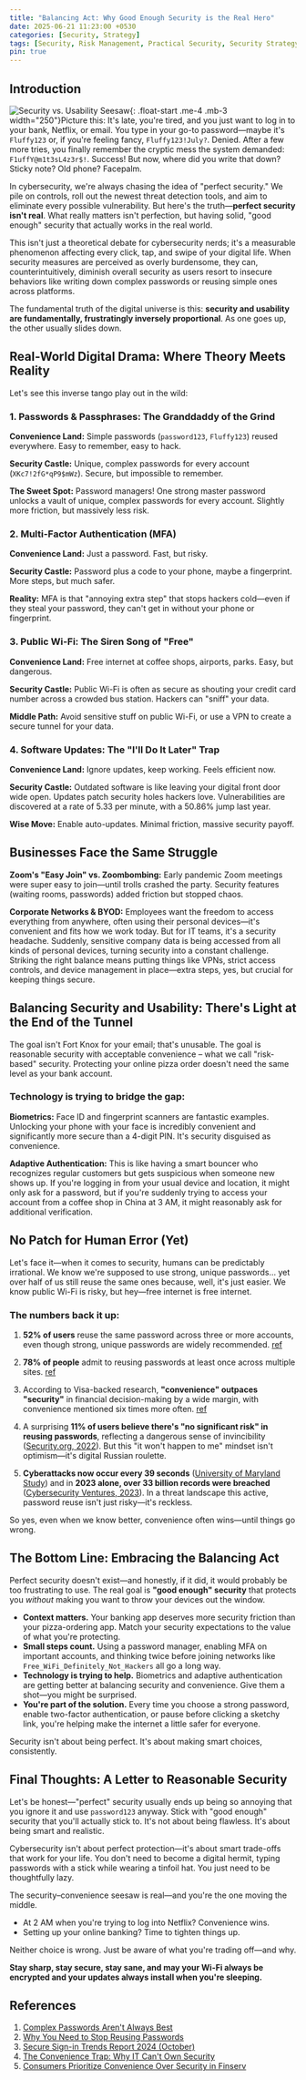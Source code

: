 ```yaml
---
title: "Balancing Act: Why Good Enough Security is the Real Hero"
date: 2025-06-21 11:23:00 +0530
categories: [Security, Strategy]
tags: [Security, Risk Management, Practical Security, Security Strategy]
pin: true
---
```


## Introduction

![Security vs. Usability Seesaw](/assets/img/posts/seasawsecurity.png){: .float-start .me-4 .mb-3 width="250"}Picture this: It's late, you're tired, and you just want to log in to your bank, Netflix, or email. You type in your go-to password—maybe it's `Fluffy123` or, if you're feeling fancy, `Fluffy123!July?`. Denied. After a few more tries, you finally remember the cryptic mess the system demanded: `F1uffY@m1t3sL4z3r$!`. Success! But now, where did you write that down? Sticky note? Old phone? Facepalm.

In cybersecurity, we're always chasing the idea of "perfect security." We pile on controls, roll out the newest threat detection tools, and aim to eliminate every possible vulnerability. But here's the truth—**perfect security isn't real**. What really matters isn't perfection, but having solid, "good enough" security that actually works in the real world.

This isn't just a theoretical debate for cybersecurity nerds; it's a measurable phenomenon affecting every click, tap, and swipe of your digital life. When security measures are perceived as overly burdensome, they can, counterintuitively, diminish overall security as users resort to insecure behaviors like writing down complex passwords or reusing simple ones across platforms.

The fundamental truth of the digital universe is this: **security and usability are fundamentally, frustratingly inversely proportional**. As one goes up, the other usually slides down.

## Real-World Digital Drama: Where Theory Meets Reality

Let's see this inverse tango play out in the wild:

### 1. Passwords & Passphrases: The Granddaddy of the Grind

**Convenience Land:** Simple passwords (`password123`, `Fluffy123`) reused everywhere. Easy to remember, easy to hack.

**Security Castle:** Unique, complex passwords for every account (`XKc7!2fG*qP9$mWz`). Secure, but impossible to remember.

**The Sweet Spot:** Password managers! One strong master password unlocks a vault of unique, complex passwords for every account. Slightly more friction, but massively less risk.

### 2. Multi-Factor Authentication (MFA)

**Convenience Land:** Just a password. Fast, but risky.

**Security Castle:** Password plus a code to your phone, maybe a fingerprint. More steps, but much safer.

**Reality:** MFA is that "annoying extra step" that stops hackers cold—even if they steal your password, they can't get in without your phone or fingerprint.

### 3. Public Wi-Fi: The Siren Song of "Free"

**Convenience Land:** Free internet at coffee shops, airports, parks. Easy, but dangerous.

**Security Castle:** Public Wi-Fi is often as secure as shouting your credit card number across a crowded bus station. Hackers can "sniff" your data.

**Middle Path:** Avoid sensitive stuff on public Wi-Fi, or use a VPN to create a secure tunnel for your data.

### 4. Software Updates: The "I'll Do It Later" Trap

**Convenience Land:** Ignore updates, keep working. Feels efficient now.

**Security Castle:** Outdated software is like leaving your digital front door wide open. Updates patch security holes hackers love. Vulnerabilities are discovered at a rate of 5.33 per minute, with a 50.86% jump last year.

**Wise Move:** Enable auto-updates. Minimal friction, massive security payoff.

## Businesses Face the Same Struggle

**Zoom's "Easy Join" vs. Zoombombing:** Early pandemic Zoom meetings were super easy to join—until trolls crashed the party. Security features (waiting rooms, passwords) added friction but stopped chaos.

**Corporate Networks & BYOD:** Employees want the freedom to access everything from anywhere, often using their personal devices—it's convenient and fits how we work today. But for IT teams, it's a security headache. Suddenly, sensitive company data is being accessed from all kinds of personal devices, turning security into a constant challenge. Striking the right balance means putting things like VPNs, strict access controls, and device management in place—extra steps, yes, but crucial for keeping things secure.

## Balancing Security and Usability: There's Light at the End of the Tunnel

The goal isn't Fort Knox for your email; that's unusable. The goal is reasonable security with acceptable convenience – what we call "risk-based" security. Protecting your online pizza order doesn't need the same level as your bank account.

### Technology is trying to bridge the gap:

**Biometrics:** Face ID and fingerprint scanners are fantastic examples. Unlocking your phone with your face is incredibly convenient and significantly more secure than a 4-digit PIN. It's security disguised as convenience.

**Adaptive Authentication:** This is like having a smart bouncer who recognizes regular customers but gets suspicious when someone new shows up. If you're logging in from your usual device and location, it might only ask for a password, but if you're suddenly trying to access your account from a coffee shop in China at 3 AM, it might reasonably ask for additional verification.

## No Patch for Human Error (Yet)

Let's face it—when it comes to security, humans can be predictably irrational. We know we're supposed to use strong, unique passwords... yet over half of us still reuse the same ones because, well, it's just easier. We know public Wi-Fi is risky, but hey—free internet is free internet.

### The numbers back it up:

1. **52% of users** reuse the same password across three or more accounts, even though strong, unique passwords are widely recommended. [ref](https://www.army.mil/article/280417/secure_our_world_cecom_recommends_strong_passwords_and_password_managers)

2. **78% of people** admit to reusing passwords at least once across multiple sites. [ref](https://www.securitymagazine.com/articles/100765-78-of-people-use-the-same-password-across-multiple-accounts)

3. According to Visa-backed research, **"convenience" outpaces "security"** in financial decision-making by a wide margin, with convenience mentioned six times more often. [ref](https://www.americanbanker.com/creditunions/news/consumers-value-convenience-over-security-for-payments-report)

4. A surprising **11% of users believe there's "no significant risk" in reusing passwords**, reflecting a dangerous sense of invincibility ([Security.org, 2022](https://www.security.org/resources/online-password-strategies/)). But this "it won't happen to me" mindset isn't optimism—it's digital Russian roulette.

5. **Cyberattacks now occur every 39 seconds** ([University of Maryland Study](https://eng.umd.edu/news/story/study-hackers-attack-every-39-seconds)) and in **2023 alone, over 33 billion records were breached** ([Cybersecurity Ventures, 2023](https://cybersecurityventures.com/hackerpocalypse-cybercrime-report-2016/)). In a threat landscape this active, password reuse isn't just risky—it's reckless.

So yes, even when we know better, convenience often wins—until things go wrong.

## The Bottom Line: Embracing the Balancing Act

Perfect security doesn't exist—and honestly, if it did, it would probably be too frustrating to use. The real goal is **"good enough" security** that protects you *without* making you want to throw your devices out the window.

- **Context matters.** Your banking app deserves more security friction than your pizza-ordering app. Match your security expectations to the value of what you're protecting.
- **Small steps count.** Using a password manager, enabling MFA on important accounts, and thinking twice before joining networks like `Free_WiFi_Definitely_Not_Hackers` all go a long way.
- **Technology is trying to help.** Biometrics and adaptive authentication are getting better at balancing security and convenience. Give them a shot—you might be surprised.
- **You're part of the solution.** Every time you choose a strong password, enable two-factor authentication, or pause before clicking a sketchy link, you're helping make the internet a little safer for everyone.

Security isn't about being perfect. It's about making smart choices, consistently.

## Final Thoughts: A Letter to Reasonable Security

Let's be honest—"perfect" security usually ends up being so annoying that you ignore it and use `password123` anyway. Stick with "good enough" security that you'll actually stick to. It's not about being flawless. It's about being smart and realistic.

Cybersecurity isn't about perfect protection—it's about smart trade-offs that work for your life. You don't need to become a digital hermit, typing passwords with a stick while wearing a tinfoil hat. You just need to be thoughtfully lazy.

The security–convenience seesaw is real—and you're the one moving the middle.

- At 2 AM when you're trying to log into Netflix? Convenience wins.
- Setting up your online banking? Time to tighten things up.

Neither choice is wrong. Just be aware of what you're trading off—and why.

**Stay sharp, stay secure, stay sane, and may your Wi-Fi always be encrypted and your updates always install when you're sleeping.**

## References

1. [Complex Passwords Aren't Always Best](https://www.jcu.edu.au/news/releases/2021/may/complex-passwords-arent-always-best)
2. [Why You Need to Stop Reusing Passwords](https://nordpass.com/blog/stop-reusing-passwords/)
3. [Secure Sign-in Trends Report 2024 (October)](https://www.okta.com/sites/default/files/2024-10/Secure%20Sign-in%20Trends%20Report%202024.pdf)
4. [The Convenience Trap: Why IT Can't Own Security](https://thebusinessnews.com/northeast/the-convenience-trap-why-it-cant-own-security/)
5. [Consumers Prioritize Convenience Over Security in Finserv](https://www.americanbanker.com/creditunions/news/consumers-value-convenience-over-security-for-payments-report)